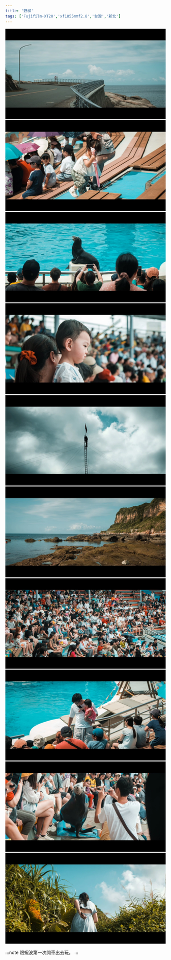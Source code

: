 ```yaml
---
title: '野柳'
tags: ['Fujifilm-XT20','xf1855mmf2.8','台灣','新北']
---
```

![001](./img/instagram_output/202407/010.webp)
![002](./img/instagram_output/202407/009.webp)
![003](./img/instagram_output/202407/008.webp)
![004](./img/instagram_output/202407/007.webp)
![005](./img/instagram_output/202407/006.webp)
![006](./img/instagram_output/202407/005.webp)
![007](./img/instagram_output/202407/004.webp)
![008](./img/instagram_output/202407/003.webp)
![009](./img/instagram_output/202407/002.webp)
![010](./img/instagram_output/202407/001.webp)

:::note 
跟蝦波第一次開車出去玩。
:::